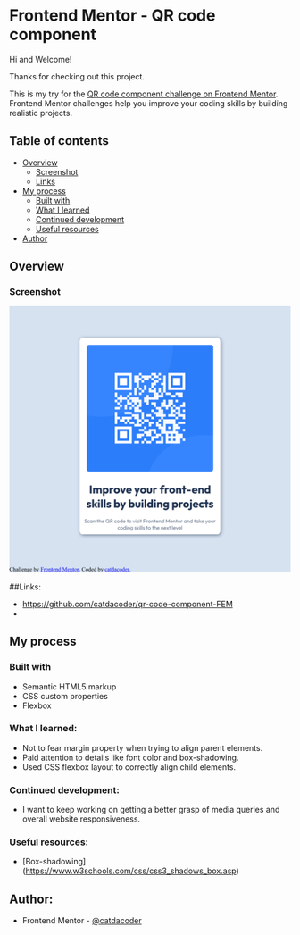 # Frontend Mentor - QR code component

Hi and Welcome!

Thanks for checking out this project.

This is my try for the [QR code component challenge on Frontend Mentor](https://www.frontendmentor.io/challenges/qr-code-component-iux_sIO_H). Frontend Mentor challenges help you improve your coding skills by building realistic projects. 

## Table of contents

- [Overview](#overview)
  - [Screenshot](#screenshot)
  - [Links](#links)
- [My process](#my-process)
  - [Built with](#built-with)
  - [What I learned](#what-i-learned)
  - [Continued development](#continued-development)
  - [Useful resources](#useful-resources)
- [Author](#author)

## Overview

### Screenshot

![](./images/Screenshot%202025-08-16%20at%2023-19-26%20Frontend%20Mentor%20QR%20code%20component.png)

##Links:

- https://github.com/catdacoder/qr-code-component-FEM
- 

## My process

### Built with

- Semantic HTML5 markup
- CSS custom properties
- Flexbox

### What I learned:

- Not to fear margin property when trying to align parent elements.
- Paid attention to details like font color and box-shadowing.
- Used CSS flexbox layout to correctly align child elements.

### Continued development:

- I want to keep working on getting a better grasp of media queries and overall website responsiveness.

### Useful resources:

- [Box-shadowing] (https://www.w3schools.com/css/css3_shadows_box.asp)

## Author:

- Frontend Mentor - [@catdacoder](https://www.frontendmentor.io/profile/catdacoder)